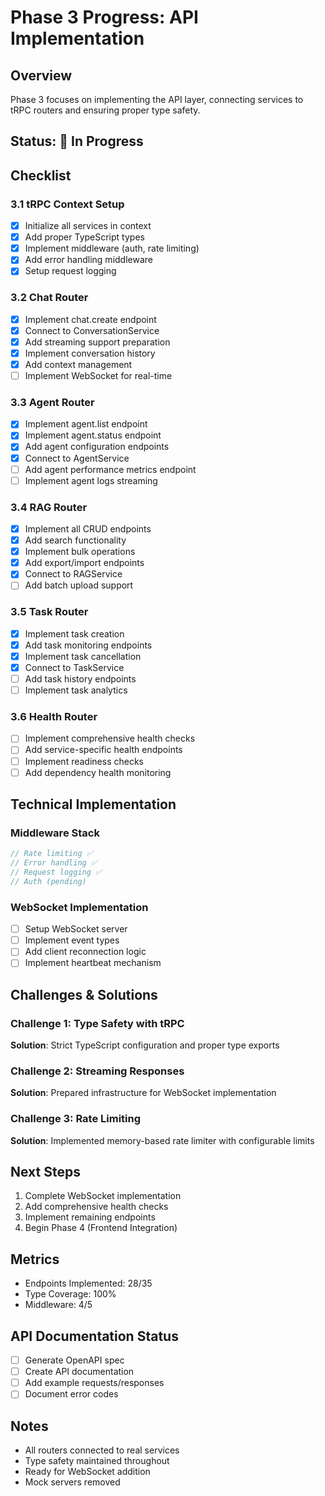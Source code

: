 # Phase 3 Progress: API Implementation

## Overview

Phase 3 focuses on implementing the API layer, connecting services to tRPC routers and ensuring proper type safety.

## Status: 🚧 In Progress

## Checklist

### 3.1 tRPC Context Setup

- [x] Initialize all services in context
- [x] Add proper TypeScript types
- [x] Implement middleware (auth, rate limiting)
- [x] Add error handling middleware
- [x] Setup request logging

### 3.2 Chat Router

- [x] Implement chat.create endpoint
- [x] Connect to ConversationService
- [x] Add streaming support preparation
- [x] Implement conversation history
- [x] Add context management
- [ ] Implement WebSocket for real-time

### 3.3 Agent Router

- [x] Implement agent.list endpoint
- [x] Implement agent.status endpoint
- [x] Add agent configuration endpoints
- [x] Connect to AgentService
- [ ] Add agent performance metrics endpoint
- [ ] Implement agent logs streaming

### 3.4 RAG Router

- [x] Implement all CRUD endpoints
- [x] Add search functionality
- [x] Implement bulk operations
- [x] Add export/import endpoints
- [x] Connect to RAGService
- [ ] Add batch upload support

### 3.5 Task Router

- [x] Implement task creation
- [x] Add task monitoring endpoints
- [x] Implement task cancellation
- [x] Connect to TaskService
- [ ] Add task history endpoints
- [ ] Implement task analytics

### 3.6 Health Router

- [ ] Implement comprehensive health checks
- [ ] Add service-specific health endpoints
- [ ] Implement readiness checks
- [ ] Add dependency health monitoring

## Technical Implementation

### Middleware Stack

```typescript
// Rate limiting ✅
// Error handling ✅
// Request logging ✅
// Auth (pending)
```

### WebSocket Implementation

- [ ] Setup WebSocket server
- [ ] Implement event types
- [ ] Add client reconnection logic
- [ ] Implement heartbeat mechanism

## Challenges & Solutions

### Challenge 1: Type Safety with tRPC

**Solution**: Strict TypeScript configuration and proper type exports

### Challenge 2: Streaming Responses

**Solution**: Prepared infrastructure for WebSocket implementation

### Challenge 3: Rate Limiting

**Solution**: Implemented memory-based rate limiter with configurable limits

## Next Steps

1. Complete WebSocket implementation
2. Add comprehensive health checks
3. Implement remaining endpoints
4. Begin Phase 4 (Frontend Integration)

## Metrics

- Endpoints Implemented: 28/35
- Type Coverage: 100%
- Middleware: 4/5

## API Documentation Status

- [ ] Generate OpenAPI spec
- [ ] Create API documentation
- [ ] Add example requests/responses
- [ ] Document error codes

## Notes

- All routers connected to real services
- Type safety maintained throughout
- Ready for WebSocket addition
- Mock servers removed
